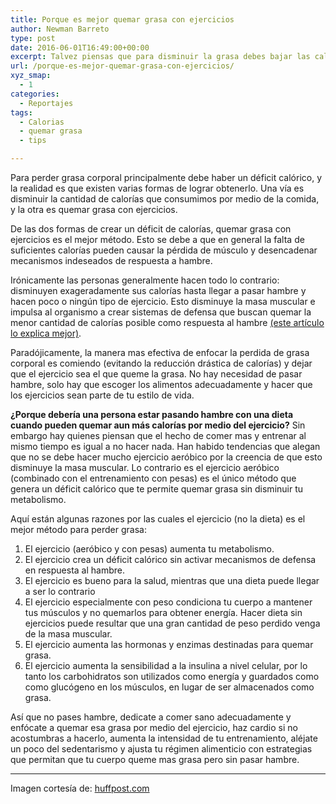 ```yaml
---
title: Porque es mejor quemar grasa con ejercicios
author: Newman Barreto
type: post
date: 2016-06-01T16:49:00+00:00
excerpt: Talvez piensas que para disminuir la grasa debes bajar las calorías, pero descubre porqué el mejor método para hacerlo es quemar grasa con ejercicios
url: /porque-es-mejor-quemar-grasa-con-ejercicios/
xyz_smap:
  - 1
categories:
  - Reportajes
tags:
  - Calorias
  - quemar grasa
  - tips

---
```

<span class="main-paragraph">Para perder grasa corporal principalmente debe haber un déficit calórico, y la realidad es que existen varias formas de lograr obtenerlo. Una vía es disminuir la cantidad de calorías que consumimos por medio de la comida, y la otra es quemar grasa con ejercicios.</span>

De las dos formas de crear un déficit de calorías, quemar grasa con ejercicios es el mejor método. Esto se debe a que en general la falta de suficientes calorías pueden causar la pérdida de músculo y desencadenar mecanismos indeseados de respuesta a hambre.

Irónicamente las personas generalmente hacen todo lo contrario: disminuyen exageradamente sus calorías hasta llegar a pasar hambre y hacen poco o ningún tipo de ejercicio. Esto disminuye la masa muscular e impulsa al organismo a crear sistemas de defensa que buscan quemar la menor cantidad de calorías posible como respuesta al hambre [(este artículo lo explica mejor)][1].

Paradójicamente, la manera mas efectiva de enfocar la perdida de grasa corporal es comiendo (evitando la reducción drástica de calorías) y dejar que el ejercicio sea el que queme la grasa. No hay necesidad de pasar hambre, solo hay que escoger los alimentos adecuadamente y hacer que los ejercicios sean parte de tu estilo de vida.

**¿Porque debería una persona estar pasando hambre con una dieta cuando pueden quemar aun más calorías por medio del ejercicio?** Sin embargo hay quienes piensan que el hecho de comer mas y entrenar al mismo tiempo es igual a no hacer nada. Han habido tendencias que alegan que no se debe hacer mucho ejercicio aeróbico por la creencia de que esto disminuye la masa muscular. Lo contrario es el ejercicio aeróbico (combinado con el entrenamiento con pesas) es el único método que genera un déficit calórico que te permite quemar grasa sin disminuir tu metabolismo.

Aquí están algunas razones por las cuales el ejercicio (no la dieta) es el mejor método para perder grasa:

<ol class="custom-counter">
  <li>
    El ejercicio (aeróbico y con pesas) aumenta tu metabolismo.
  </li>
  <li>
    El ejercicio crea un déficit calórico sin activar mecanismos de defensa en respuesta al hambre.
  </li>
  <li>
    El ejercicio es bueno para la salud, mientras que una dieta puede llegar a ser lo contrario
  </li>
  <li>
    El ejercicio especialmente con peso condiciona tu cuerpo a mantener tus músculos y no quemarlos para obtener energía. Hacer dieta sin ejercicios puede resultar que una gran cantidad de peso perdido venga de la masa muscular.
  </li>
  <li>
    El ejercicio aumenta las hormonas y enzimas destinadas para quemar grasa.
  </li>
  <li>
    El ejercicio aumenta la sensibilidad a la insulina a nivel celular, por lo tanto los carbohidratos son utilizados como energía y guardados como como glucógeno en los músculos, en lugar de ser almacenados como grasa.
  </li>
</ol>

Así que no pases hambre, dedicate a comer sano adecuadamente y enfócate a quemar esa grasa por medio del ejercicio, haz cardio si no acostumbras a hacerlo, aumenta la intensidad de tu entrenamiento, aléjate un poco del sedentarismo y ajusta tu régimen alimenticio con estrategias que permitan que tu cuerpo queme mas grasa pero sin pasar hambre.

* * *

Imagen cortesía de: <a href="http://i.huffpost.com/gen/1319661/images/o-WORKOUT-HEADPHPONES-facebook.jpg" target="_blank">huffpost.com</a>

 [1]: http://fisicones.com/como-menos-pero-no-adelgazo/